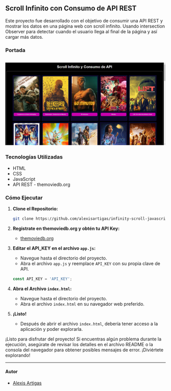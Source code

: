 ## Scroll Infinito con Consumo de API REST
Este proyecto fue desarrollado con el objetivo de consumir una API REST y mostrar los datos en una página web con scroll infinito. Usando intersection Observer para detectar cuando el usuario llega al final de la página y así cargar más datos. 

### Portada

![Portada](portada.png)
---

### Tecnologías Utilizadas

- HTML
- CSS
- JavaScript
- API REST - themoviedb.org

### Cómo Ejecutar

1. **Clone el Repositorio:**

    ```bash
    git clone https://github.com/alexisartigas/infinity-scroll-javascript.git
    ```
2. **Registrate en themoviedb.org y obtén tu API Key:**
    - [themoviedb.org](https://www.themoviedb.org/)
3. **Editar el API_KEY en el archivo `app.js`:**
    - Navegue hasta el directorio del proyecto.
    - Abra el archivo `app.js` y reemplace `API_KEY` con su propia clave de API.
    ```javascript
    const API_KEY = 'API_KEY';
    ```
3. **Abra el Archivo `index.html`:**
   - Navegue hasta el directorio del proyecto.
   - Abra el archivo `index.html` en su navegador web preferido.

4. **¡Listo!**
   - Después de abrir el archivo `index.html`, debería tener acceso a la aplicación y poder explorarla.

¡Listo para disfrutar del proyecto! Si encuentras algún problema durante la ejecución, asegúrate de revisar los detalles en el archivo README o la consola del navegador para obtener posibles mensajes de error. ¡Diviértete explorando!

---

#### Autor
 - [Alexis Artigas](https://www.linkedin.com/in/alexis-artigas-3b8855ab/)

